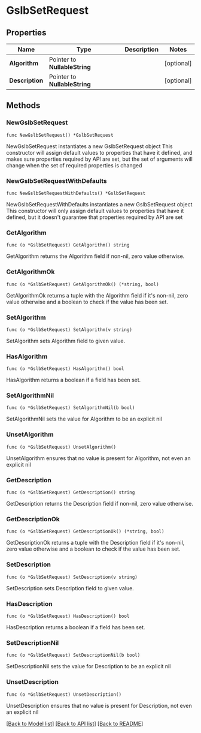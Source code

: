 # GslbSetRequest

## Properties

Name | Type | Description | Notes
------------ | ------------- | ------------- | -------------
**Algorithm** | Pointer to **NullableString** |  | [optional] 
**Description** | Pointer to **NullableString** |  | [optional] 

## Methods

### NewGslbSetRequest

`func NewGslbSetRequest() *GslbSetRequest`

NewGslbSetRequest instantiates a new GslbSetRequest object
This constructor will assign default values to properties that have it defined,
and makes sure properties required by API are set, but the set of arguments
will change when the set of required properties is changed

### NewGslbSetRequestWithDefaults

`func NewGslbSetRequestWithDefaults() *GslbSetRequest`

NewGslbSetRequestWithDefaults instantiates a new GslbSetRequest object
This constructor will only assign default values to properties that have it defined,
but it doesn't guarantee that properties required by API are set

### GetAlgorithm

`func (o *GslbSetRequest) GetAlgorithm() string`

GetAlgorithm returns the Algorithm field if non-nil, zero value otherwise.

### GetAlgorithmOk

`func (o *GslbSetRequest) GetAlgorithmOk() (*string, bool)`

GetAlgorithmOk returns a tuple with the Algorithm field if it's non-nil, zero value otherwise
and a boolean to check if the value has been set.

### SetAlgorithm

`func (o *GslbSetRequest) SetAlgorithm(v string)`

SetAlgorithm sets Algorithm field to given value.

### HasAlgorithm

`func (o *GslbSetRequest) HasAlgorithm() bool`

HasAlgorithm returns a boolean if a field has been set.

### SetAlgorithmNil

`func (o *GslbSetRequest) SetAlgorithmNil(b bool)`

 SetAlgorithmNil sets the value for Algorithm to be an explicit nil

### UnsetAlgorithm
`func (o *GslbSetRequest) UnsetAlgorithm()`

UnsetAlgorithm ensures that no value is present for Algorithm, not even an explicit nil
### GetDescription

`func (o *GslbSetRequest) GetDescription() string`

GetDescription returns the Description field if non-nil, zero value otherwise.

### GetDescriptionOk

`func (o *GslbSetRequest) GetDescriptionOk() (*string, bool)`

GetDescriptionOk returns a tuple with the Description field if it's non-nil, zero value otherwise
and a boolean to check if the value has been set.

### SetDescription

`func (o *GslbSetRequest) SetDescription(v string)`

SetDescription sets Description field to given value.

### HasDescription

`func (o *GslbSetRequest) HasDescription() bool`

HasDescription returns a boolean if a field has been set.

### SetDescriptionNil

`func (o *GslbSetRequest) SetDescriptionNil(b bool)`

 SetDescriptionNil sets the value for Description to be an explicit nil

### UnsetDescription
`func (o *GslbSetRequest) UnsetDescription()`

UnsetDescription ensures that no value is present for Description, not even an explicit nil

[[Back to Model list]](../README.md#documentation-for-models) [[Back to API list]](../README.md#documentation-for-api-endpoints) [[Back to README]](../README.md)


